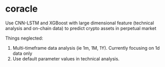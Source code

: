 # coracle
Use CNN-LSTM and XGBoost with large dimensional feature (technical analysis and on-chain data) to predict crypto assets in perpetual market

Things neglected:
1. Multi-timeframe data analysis (ie 1m, 1M, 1Y). Currently focusing on 1d data only
2. Use default parameter values in technical analysis. 
